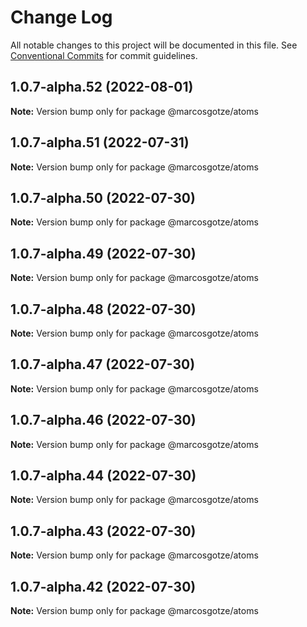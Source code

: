 # Change Log

All notable changes to this project will be documented in this file.
See [Conventional Commits](https://conventionalcommits.org) for commit guidelines.

## 1.0.7-alpha.52 (2022-08-01)

**Note:** Version bump only for package @marcosgotze/atoms





## 1.0.7-alpha.51 (2022-07-31)

**Note:** Version bump only for package @marcosgotze/atoms





## 1.0.7-alpha.50 (2022-07-30)

**Note:** Version bump only for package @marcosgotze/atoms





## 1.0.7-alpha.49 (2022-07-30)

**Note:** Version bump only for package @marcosgotze/atoms





## 1.0.7-alpha.48 (2022-07-30)

**Note:** Version bump only for package @marcosgotze/atoms





## 1.0.7-alpha.47 (2022-07-30)

**Note:** Version bump only for package @marcosgotze/atoms





## 1.0.7-alpha.46 (2022-07-30)

**Note:** Version bump only for package @marcosgotze/atoms





## 1.0.7-alpha.44 (2022-07-30)

**Note:** Version bump only for package @marcosgotze/atoms





## 1.0.7-alpha.43 (2022-07-30)

**Note:** Version bump only for package @marcosgotze/atoms





## 1.0.7-alpha.42 (2022-07-30)

**Note:** Version bump only for package @marcosgotze/atoms
